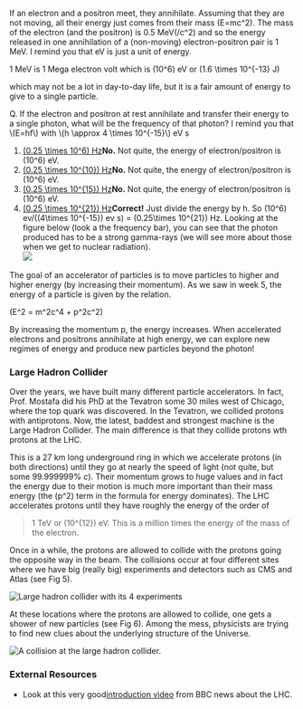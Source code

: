 If an electron and a positron meet, they annihilate. Assuming that they are not moving, all their energy just comes from their mass \(E=mc^2\). The mass of the electron (and the positron) is 0.5 MeV\(/c^2\) and so the energy released in one annihilation of a (non-moving) electron-positron pair is 1 MeV. I remind you that eV is just a unit of energy.

1 MeV is 1 Mega electron volt which is \(10^6\) eV or \(1.6 \times 10^{-13} J\)

which may not be a lot in day-to-day life, but it is a fair amount of energy to give to a single particle.

<div class="question">Q. If the electron and positron at rest annihilate and transfer their energy to a single photon, what will be the frequency of that photon? I remind you that \(E=hf\) with \(h \approx 4 \times 10^{-15}\) eV s

1. [\(0.25 \times 10^6\) Hz](#)**No.** Not quite, the energy of electron/positron is \(10^6\) eV.
2. [\(0.25 \times 10^{10}\) Hz](#)**No.** Not quite, the energy of electron/positron is \(10^6\) eV.
3. [\(0.25 \times 10^{15}\) Hz](#)**No.** Not quite, the energy of electron/positron is \(10^6\) eV.
4. [\(0.25 \times 10^{21}\) Hz](#)**Correct!** Just divide the energy by h. So \(10^6\) ev/(\(4\times 10^{-15}\) ev s) = \(0.25\times 10^{21}\) Hz. Looking at the figure below (look a the frequency bar), you can see that the photon produced has to be a strong gamma-rays (we will see more about those when we get to nuclear radiation).   
  ![](https://online.science.psu.edu/sites/default/files/phys010/W7photon/EM_Spectrum_Properties_edit.svg_.png)
 
</div>The goal of an accelerator of particles is to move particles to higher and higher energy (by increasing their momentum). As we saw in week 5, the energy of a particle is given by the relation.

\(E^2 = m^2c^4 + p^2c^2\)

By increasing the momentum p, the energy increases. When accelerated electrons and positrons annihilate at high energy, we can explore new regimes of energy and produce new particles beyond the photon!

### Large Hadron Collider 

Over the years, we have built many different particle accelerators. In fact, Prof. Mostafa did his PhD at the Tevatron some 30 miles west of Chicago, where the top quark was discovered. In the Tevatron, we collided protons with antiprotons. Now, the latest, baddest and strongest machine is the Large Hadron Collider. The main difference is that they collide protons wth protons at the LHC.

This is a 27 km long underground ring in which we accelerate protons (in both directions) until they go at nearly the speed of light (not quite, but some 99.999999% _c_). Their momentum grows to huge values and in fact the energy due to their motion is much more important than their mass energy (the \(p^2\) term in the formula for energy dominates). The LHC accelerates protons until they have roughly the energy of the order of

> 1 TeV or \(10^{12}\) eV. This is a million times the energy of the mass of the electron.

Once in a while, the protons are allowed to collide with the protons going the opposite way in the beam. The collisions occur at four different sites where we have big (really big) experiments and detectors such as CMS and Atlas (see Fig 5).

![Large hadron collider with its 4 experiments](https://online.science.psu.edu/sites/default/files/phys010/500px-LHC.svg_.png "Fig 5: Locations around the ring of the LHC where the 4 different experiments (Atlas, CMS, ALICE, and LHCb) are located.")

At these locations where the protons are allowed to collide, one gets a shower of new particles (see Fig 6). Among the mess, physicists are trying to find new clues about the underlying structure of the Universe.

![A collision at the large hadron collider.](https://online.science.psu.edu/sites/default/files/phys010/W11LHCethic/CMS_Higgs-event.jpg "Fig 6: This image shows the simulation of one collision of proton and antiproton in the CMS detector at the LHC.")

### External Resources 

- Look at this very good[introduction video](http://news.bbc.co.uk/2/hi/7543089.stm) from BBC news about the LHC.